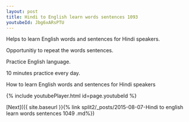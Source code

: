 ```yaml
---
layout: post
title: Hindi to English learn words sentences 1093 
youtubeId: Jbg6xARsPTU
---
```

 
 
Helps to learn English words and sentences for Hindi speakers.

Opportunitiy to repeat the words sentences. 

Practice English language. 
 
10 minutes practice every day. 
 
How to learn English words and sentences for Hindi speakers 
 
{% include youtubePlayer.html id=page.youtubeId %}
 
 
[Next]({{ site.baseurl }}{% link  split2/_posts/2015-08-07-Hindi to english learn words sentences 1049 .md%})
 
